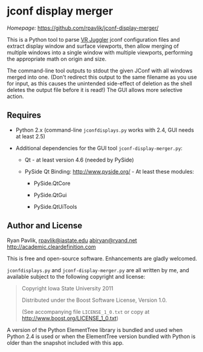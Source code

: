 jconf display merger
====================

*Homepage:* https://github.com/rpavlik/jconf-display-merger/

This is a Python tool to parse [VR Juggler][1] jconf configuration files
and extract display window and surface viewports, then allow merging of
multiple windows into a single window with multiple viewports,
performing the appropriate math on origin and size.

The command-line tool outputs to stdout the given JConf with all windows
merged into one. (Don't redirect this output to the same filename as you
use for input, as this causes the unintended side-effect of deletion as
the shell deletes the output file before it is read!) The GUI allows
more selective action.

Requires
--------
* Python 2.x (command-line `jconfdisplays.py` works with 2.4, GUI needs
	at least 2.5)

* Additional dependencies for the GUI tool `jconf-display-merger.py`:

	* Qt - at least version 4.6 (needed by PySide)

	* PySide Qt Binding: <http://www.pyside.org/> - At least these modules:

		* PySide.QtCore

		* PySide.QtGui

		* PySide.QtUiTools

Author and License
------------------
Ryan Pavlik, <rpavlik@iastate.edu> <abiryan@ryand.net>
<http://academic.cleardefinition.com>

This is free and open-source software. Enhancements are gladly welcomed.

`jconfdisplays.py` and `jconf-display-merger.py` are all written by me,
and available subject to the following copyright and license:

> Copyright Iowa State University 2011
>
> Distributed under the Boost Software License, Version 1.0.
>
> (See accompanying file `LICENSE_1_0.txt` or copy at
> <http://www.boost.org/LICENSE_1_0.txt>)

A version of the Python ElementTree library is bundled and used when
Python 2.4 is used or when the ElementTree version bundled with Python
is older than the snapshot included with this app.

[1]: http://vrjuggler.googlecode.com/ "VR Juggler"

